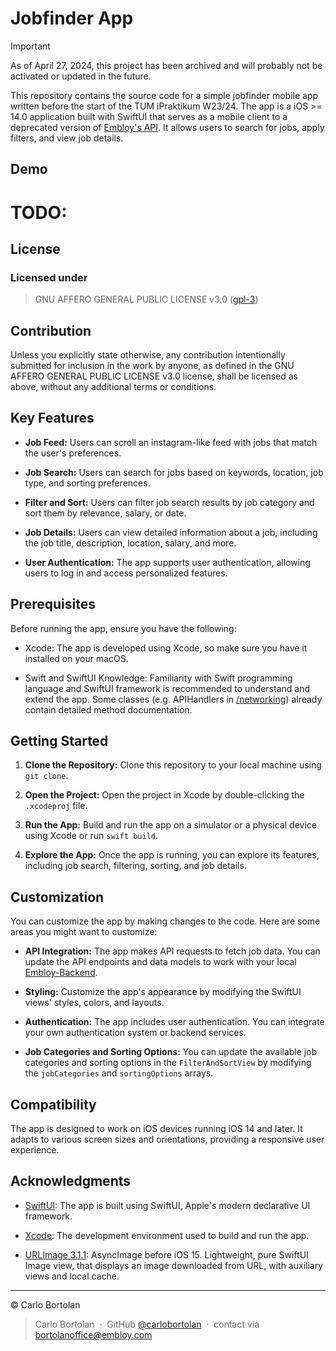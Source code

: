 # Jobfinder App

> [!IMPORTANT]
> As of April 27, 2024, this project has been archived and will probably not be activated or updated in the future.

This repository contains the source code for a simple jobfinder mobile app written before the start of the TUM iPraktikum W23/24.
The app is a iOS >= 14.0 application built with SwiftUI that serves as a mobile client to a deprecated version of [Embloy's API](httpt://github.com/embloy/). It allows users to search for jobs, apply filters, and view job details.

## Demo

# TODO:

## License

### Licensed under

> GNU AFFERO GENERAL PUBLIC LICENSE v3.0 ([gpl-3](https://www.gnu.org/licenses/gpl-3.0.en.html))

## Contribution

Unless you explicitly state otherwise, any contribution intentionally submitted for inclusion in the work by anyone, as
defined in the GNU AFFERO GENERAL PUBLIC LICENSE v3.0 license, shall be licensed as above, without any additional terms
or conditions.

## Key Features

- **Job Feed:** Users can scroll an instagram-like feed with jobs that match the user's preferences.

- **Job Search:** Users can search for jobs based on keywords, location, job type, and sorting preferences.

- **Filter and Sort:** Users can filter job search results by job category and sort them by relevance, salary, or date.

- **Job Details:** Users can view detailed information about a job, including the job title, description, location, salary, and more.

- **User Authentication:** The app supports user authentication, allowing users to log in and access personalized features.

## Prerequisites

Before running the app, ensure you have the following:

- Xcode: The app is developed using Xcode, so make sure you have it installed on your macOS.

- Swift and SwiftUI Knowledge: Familiarity with Swift programming language and SwiftUI framework is recommended to understand and extend the app. Some classes (e.g. APIHandlers in [/networking](/mobile/Networking)) already contain detailed method documentation.

## Getting Started

1. **Clone the Repository:** Clone this repository to your local machine using `git clone`.

2. **Open the Project:** Open the project in Xcode by double-clicking the `.xcodeproj` file.

3. **Run the App:** Build and run the app on a simulator or a physical device using Xcode or run `swift build`.

4. **Explore the App:** Once the app is running, you can explore its features, including job search, filtering, sorting, and job details.

## Customization

You can customize the app by making changes to the code. Here are some areas you might want to customize:

- **API Integration:** The app makes API requests to fetch job data. You can update the API endpoints and data models to work with your local [Embloy-Backend](https://github.com/embloy/embloy-backend).

- **Styling:** Customize the app's appearance by modifying the SwiftUI views' styles, colors, and layouts.

- **Authentication:** The app includes user authentication. You can integrate your own authentication system or backend services.

- **Job Categories and Sorting Options:** You can update the available job categories and sorting options in the `FilterAndSortView` by modifying the `jobCategories` and `sortingOptions` arrays.

## Compatibility

The app is designed to work on iOS devices running iOS 14 and later. It adapts to various screen sizes and orientations, providing a responsive user experience.

## Acknowledgments

- [SwiftUI](https://developer.apple.com/xcode/swiftui/): The app is built using SwiftUI, Apple's modern declarative UI framework.

- [Xcode](https://developer.apple.com/xcode/): The development environment used to build and run the app.

- [URLImage 3.1.1](https://github.com/dmytro-anokhin/url-image/):  AsyncImage before iOS 15. Lightweight, pure SwiftUI Image view, that displays an image downloaded from URL, with auxiliary views and local cache. 

---

© Carlo Bortolan

> Carlo Bortolan &nbsp;&middot;&nbsp;
> GitHub [@carlobortolan](https://github.com/carlobortolan) &nbsp;&middot;&nbsp;
> contact via [bortolanoffice@embloy.com](mailto:bortolanoffice@embloy.com)
